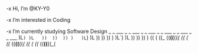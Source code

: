 -x  Hi, I’m @KY-Y0 

-x  I’m interested in Coding

-x  I’m currently studying Software Design
     _ _  ___  _   _   ___    _ _  ___  _   _   ___    _ _  ___  _   _   ___ 
     )L`) )L   ))  ))  )) )   )L`) )L   ))  ))  )) )   )L`) )L   ))  ))  )) )
    (( ( ((_  ((__((__((_(   (( ( ((_  ((__((__((_(   (( ( ((_  ((__((__((_( 
